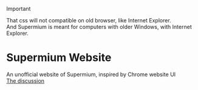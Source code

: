 > [!IMPORTANT]  
> That css will not compatible on old browser, like Internet Explorer.  
> And Supermium is meant for computers with older Windows, with Internet Explorer.

# Supermium Website
An unofficial website of Supermium, inspired by Chrome website UI  
[The discussion](https://github.com/win32ss/supermium/discussions/310)
